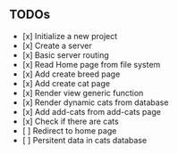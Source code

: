 ## TODOs

-    [x] Initialize a new project
-    [x] Create a server
-    [x] Basic server routing
-    [x] Read Home page from file system
-    [x] Add create breed page
-    [x] Add create cat page
-    [x] Render view generic function
-    [x] Render dynamic cats from database
-    [x] Add add-cats from add-cats page
-    [x] Check if there are cats
-    [ ] Redirect to home page
-    [ ] Persitent data in cats database
